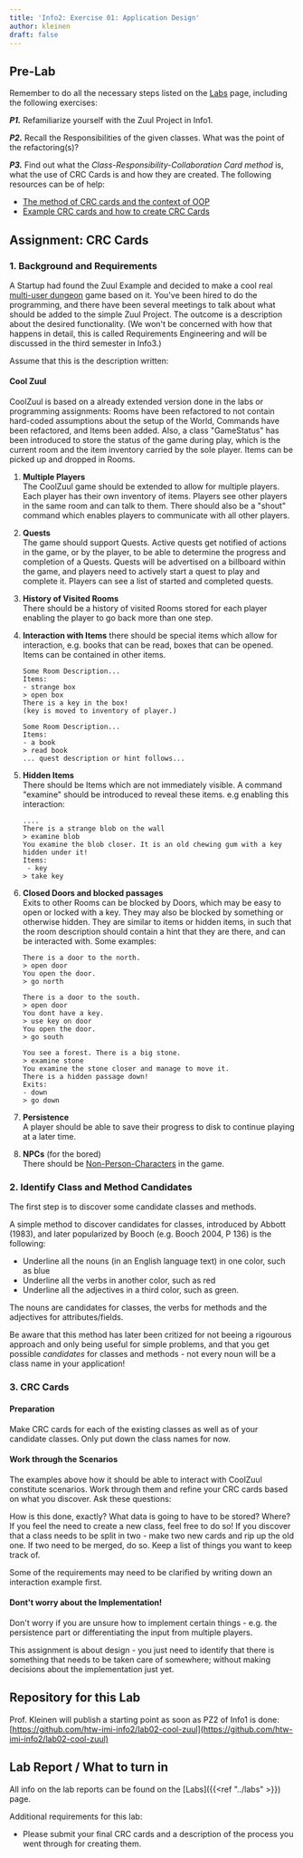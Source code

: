 ```yaml
---
title: 'Info2: Exercise 01: Application Design'
author: kleinen
draft: false
---
```


## Pre-Lab

Remember to do all the necessary steps listed on the [Labs](..) page, including the following exercises:

***P1.*** Refamiliarize yourself with the Zuul Project in Info1.

***P2.*** Recall the Responsibilities of the given classes. What was the point
         of the refactoring(s)?

***P3.*** Find out what the *Class-Responsibility-Collaboration Card method* is, what the use of CRC Cards is and how they are created. The following resources can be of help:
* [The method of CRC cards and the context of OOP](htts://c2.com/doc/oopsla89/paper.html)
* [Example CRC cards and how to create CRC Cards](http://agilemodeling.com/artifacts/crcModel.htm)

## Assignment: CRC Cards

### 1. Background and Requirements

A Startup had found the Zuul Example and decided to make a cool real
[multi-user dungeon](https://en.wikipedia.org/wiki/MUD) game based on it.
You've been hired to do the programming, and
there have been several meetings to talk about what should be added to the
simple Zuul Project. The outcome is a description about the desired functionality.
(We won't be concerned with how that happens in detail, this is called Requirements
 Engineering and will be discussed in the third semester in Info3.)

Assume that this is the description written:

#### Cool Zuul

CoolZuul is based on a already extended version done in the labs or programming
assignments: Rooms have been refactored to not contain hard-coded assumptions
about the setup of the World, Commands have been refactored, and Items been added.
Also, a class "GameStatus" has been introduced to store the status of the game
during play, which is the current room and the item inventory carried by the
sole player. Items can be picked up and dropped in Rooms.

1.  **Multiple Players**  
    The CoolZuul game should be extended to allow for multiple players.
    Each player has their own inventory of items.
    Players see other players in the same room and can talk to them.
    There should also be a "shout" command which enables players to communicate
    with all other players.

2.  **Quests**  
   The game should support Quests. Active quests get notified of actions in the game,
   or by the player, to be able to determine the progress and completion of a Quests.
   Quests will be advertised on a billboard within the game, and players need to
   actively start a quest to play and complete it. Players can see a list of
   started and completed quests.

3. **History of Visited Rooms**  
   There should be a history of visited Rooms stored for each player enabling
   the player to go back more than one step.

4. **Interaction with Items**
  there should be special items which allow for interaction, e.g. books that can
  be read, boxes that can be opened. Items can be contained in other items.

       Some Room Description...
       Items:
       - strange box
       > open box
       There is a key in the box!
       (key is moved to inventory of player.)

       Some Room Description...
       Items:
       - a book
       > read book
       ... quest description or hint follows...

4. **Hidden Items**  
   There should be Items which are not immediately visible. A command "examine"
   should be introduced to reveal these items.
   e.g enabling this interaction:

       ....
       There is a strange blob on the wall
       > examine blob
       You examine the blob closer. It is an old chewing gum with a key hidden under it!
       Items:
        - key
       > take key

5. **Closed Doors and blocked passages**  
   Exits to other Rooms can be blocked by Doors, which may be easy to open or
   locked with a key. They may also be blocked by something or otherwise hidden.
   They are similar to items or hidden items, in such that the room description
   should contain a hint that they are there, and can be interacted with.
   Some examples:

       There is a door to the north.
       > open door
       You open the door.
       > go north

       There is a door to the south.
       > open door
       You dont have a key.
       > use key on door
       You open the door.
       > go south

       You see a forest. There is a big stone.
       > examine stone
       You examine the stone closer and manage to move it.
       There is a hidden passage down!
       Exits:
       - down
       > go down

6. **Persistence**  
   A player should be able to save their progress to disk to continue playing at
   a later time.

7. **NPCs** (for the bored)  
    There should be
    [Non-Person-Characters](https://en.wikipedia.org/wiki/Non-player_character)
    in the game.


### 2. Identify Class and Method Candidates

The first step is to discover some candidate classes and methods.

A simple method to discover candidates for classes, introduced by Abbott (1983),
and later popularized by Booch (e.g. Booch 2004, P 136) is the following:

  * Underline all the nouns (in an English language text) in one color, such as blue
  * Underline all the verbs in another color, such as red
  * Underline all the adjectives in a third color, such as green.

The nouns are candidates for classes, the verbs for methods and the adjectives for attributes/fields.

Be aware that this method has later been critized for not beeing a rigourous approach and only being useful for simple problems, and that you get possible *candidates* for classes and methods - not every noun will be a class name in your application!

### 3. CRC Cards

#### Preparation
Make CRC cards for each of the existing classes as well as of your candidate classes.
Only put down the class names for now.

#### Work through the Scenarios

The examples above how it should be able to interact with CoolZuul constitute
scenarios. Work through them and refine your CRC cards based on what you discover.
Ask these questions:

How is this done, exactly?
What data is going to have to be stored? Where?
If you feel the need to create a new class, feel free to do so!
If you discover that a class needs to be split in two - make two new cards and rip up the old one.
If two need to be merged, do so.
Keep a list of things you want to keep track of.

Some of the requirements may need to be clarified by writing down an interaction
example first.

#### Dont't worry about the Implementation!

Don't worry if you are unsure how to implement certain things - e.g. the
persistence part or differentiating the input from multiple players.

This assignment is about design - you just need to identify that there is
something that needs to be taken care of somewhere; without making decisions
about the implementation just yet.

## Repository for this Lab

Prof. Kleinen will publish a starting point as soon as PZ2 of Info1 is done:  
[https://github.com/htw-imi-info2/lab02-cool-zuul](https://github.com/htw-imi-info2/lab02-cool-zuul)

## Lab Report / What to turn in

All info on the lab reports can be found on the [Labs]({{<ref "../labs" >}}) page.

Additional requirements for this lab:
* Please submit your final CRC cards and a description of the process you went through for creating them.
